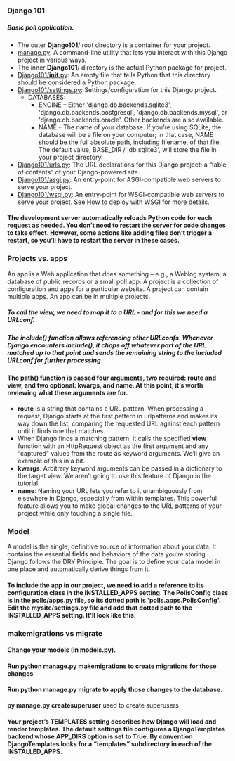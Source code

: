 ### Django 101

##### Basic poll application.

- The outer **Django101**/ root directory is a container for your project. 
- [manage.py](manage.py): A command-line utility that lets you interact with this Django project in various ways.
- The inner **Django101**/ directory is the actual Python package for project.
- [Django101/__init__.py](./Django101/__init__.py): An empty file that tells Python that this directory should be considered a Python package.
- [Django101/settings.py](./Django101/settings.py): Settings/configuration for this Django project.
  - DATABASES:
    - ENGINE – Either 'django.db.backends.sqlite3', 'django.db.backends.postgresql', 'django.db.backends.mysql', or 'django.db.backends.oracle'. Other backends are also available. 
    - NAME – The name of your database. If you’re using SQLite, the database will be a file on your computer; in that case, NAME should be the full absolute path, including filename, of that file. The default value, BASE_DIR / 'db.sqlite3', will store the file in your project directory.
- [Django101/urls.py](./Django101/urls.py): The URL declarations for this Django project; a “table of contents” of your Django-powered site.
- [Django101/asgi.py](./Django101/asgi.py): An entry-point for ASGI-compatible web servers to serve your project.
- [Django101/wsgi.py](./Django101/wsgi.py): An entry-point for WSGI-compatible web servers to serve your project. See How to deploy with WSGI for more details.

#### The development server automatically reloads Python code for each request as needed. You don’t need to restart the server for code changes to take effect. However, some actions like adding files don’t trigger a restart, so you’ll have to restart the server in these cases.

### Projects vs. apps
An app is a Web application that does something – e.g., a Weblog system, a database of public records or a small poll app. A project is a collection of configuration and apps for a particular website. A project can contain multiple apps. An app can be in multiple projects.

##### To call the view, we need to map it to a URL - and for this we need a URLconf.

##### The include() function allows referencing other URLconfs. Whenever Django encounters include(), it chops off whatever part of the URL matched up to that point and sends the remaining string to the included URLconf for further processing

#### The path() function is passed four arguments, two required: route and view, and two optional: kwargs, and name. At this point, it’s worth reviewing what these arguments are for.
- **route** is a string that contains a URL pattern. When processing a request, Django starts at the first pattern in urlpatterns and makes its way down the list, comparing the requested URL against each pattern until it finds one that matches.
- When Django finds a matching pattern, it calls the specified **view** function with an HttpRequest object as the first argument and any “captured” values from the route as keyword arguments. We’ll give an example of this in a bit.
- **kwargs**: Arbitrary keyword arguments can be passed in a dictionary to the target view. We aren’t going to use this feature of Django in the tutorial.
- **name**: Naming your URL lets you refer to it unambiguously from elsewhere in Django, especially from within templates. This powerful feature allows you to make global changes to the URL patterns of your project while only touching a single file. .

### Model
A model is the single, definitive source of information about your data. It contains the essential fields and behaviors of the data you’re storing. Django follows the DRY Principle. The goal is to define your data model in one place and automatically derive things from it.

#### To include the app in our project, we need to add a reference to its configuration class in the INSTALLED_APPS setting. The PollsConfig class is in the polls/apps.py file, so its dotted path is 'polls.apps.PollsConfig'. Edit the mysite/settings.py file and add that dotted path to the INSTALLED_APPS setting. It’ll look like this:

### makemigrations vs migrate
#### Change your models (in models.py).
#### Run python manage.py makemigrations to create migrations for those changes
#### Run python manage.py migrate to apply those changes to the database.

**py manage.py createsuperuser** used to create superusers

#### Your project’s TEMPLATES setting describes how Django will load and render templates. The default settings file configures a DjangoTemplates backend whose APP_DIRS option is set to True. By convention DjangoTemplates looks for a “templates” subdirectory in each of the INSTALLED_APPS.


